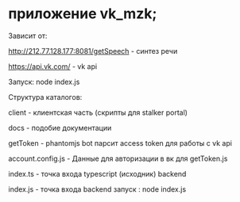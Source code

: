 # приложение vk_mzk;

Зависит от:

http://212.77.128.177:8081/getSpeech - синтез речи

https://api.vk.com/ - vk api

Запуск: node index.js

Структура каталогов:

client - клиентская часть (скрипты для stalker portal)

docs - подобие документации

getToken - phantomjs bot парсит access token для работы с vk api

account.config.js - Данные для авторизации в вк для getToken.js

index.ts - точка входа typescript (исходник) backend

index.js - точка входа backend запуск : node index.js
